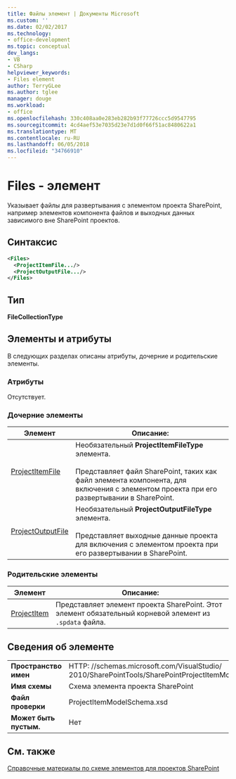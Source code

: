 ```yaml
---
title: Файлы элемент | Документы Microsoft
ms.custom: ''
ms.date: 02/02/2017
ms.technology:
- office-development
ms.topic: conceptual
dev_langs:
- VB
- CSharp
helpviewer_keywords:
- Files element
author: TerryGLee
ms.author: tglee
manager: douge
ms.workload:
- office
ms.openlocfilehash: 330c408aa0e283eb282b93f77726ccc5d9547795
ms.sourcegitcommit: 4cd4aef53e7035d23e7d1d0f66f51ac8480622a1
ms.translationtype: MT
ms.contentlocale: ru-RU
ms.lasthandoff: 06/05/2018
ms.locfileid: "34766910"
---
```

# <a name="files-element"></a>Files - элемент
  Указывает файлы для развертывания с элементом проекта SharePoint, например элементов компонента файлов и выходных данных зависимого вне SharePoint проектов.  
  
## <a name="syntax"></a>Синтаксис  
  
```xml  
<Files>  
  <ProjectItemFile.../>  
  <ProjectOutputFile.../>  
</Files>  
```  
  
## <a name="type"></a>Тип  
 **FileCollectionType**  
  
## <a name="attributes-and-elements"></a>Элементы и атрибуты
 В следующих разделах описаны атрибуты, дочерние и родительские элементы.  
  
### <a name="attributes"></a>Атрибуты  
 Отсутствует.  
  
### <a name="child-elements"></a>Дочерние элементы
  
|Элемент|Описание:|  
|-------------|-----------------|  
|[ProjectItemFile](../sharepoint/projectitemfile-element.md)|Необязательный **ProjectItemFileType** элемента.<br /><br /> Представляет файл SharePoint, таких как файл элемента компонента, для включения с элементом проекта при его развертывании в SharePoint.|  
|[ProjectOutputFile](../sharepoint/projectoutputfile-element.md)|Необязательный **ProjectOutputFileType** элемента.<br /><br /> Представляет выходные данные проекта для включения с элементом проекта при его развертывании в SharePoint.|  
  
### <a name="parent-elements"></a>Родительские элементы
  
|Элемент|Описание:|  
|-------------|-----------------|  
|[ProjectItem](../sharepoint/projectitem-element.md)|Представляет элемент проекта SharePoint. Этот элемент обязательный корневой элемент из `.spdata` файла.|  
  
## <a name="element-information"></a>Сведения об элементе
  
|||  
|-|-|  
|**Пространство имен**|HTTP<nolink>: //schemas.microsoft.com/VisualStudio/<br>2010/SharePointTools/SharePointProjectItemModel|  
|**Имя схемы**|Схема элемента проекта SharePoint|  
|**Файл проверки**|ProjectItemModelSchema.xsd|  
|**Может быть пустым.**|Нет|  
  
## <a name="see-also"></a>См. также
 [Справочные материалы по схеме элементов для проектов SharePoint](../sharepoint/sharepoint-project-item-schema-reference.md)  
  
  
